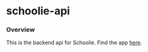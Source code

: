 # schoolie-api
### Overview
This is the backend api for Schoolie. Find the app [here](https://schoolie-app.herokuapp.com/).
